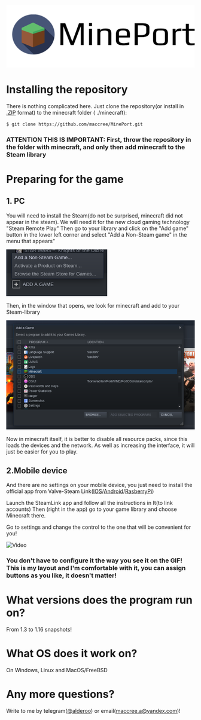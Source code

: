 ![Mineport Logo](imgs/logo.PNG)


# Installing the repository

There is nothing complicated here. Just clone the repository(or install in [.ZIP](https://github.com/maccree/MinePort/archive/v1.0.0beta.zip) format) to the minecraft folder ( ./minecraft):
```bash
$ git clone https://github.com/maccree/MinePort.git
```

### ATTENTION THIS IS IMPORTANT: First, throw the repository in the folder with minecraft, and only then add minecraft to the Steam library

# Preparing for the game
## 1. PC

You will need to install the Steam(do not be surprised, minecraft did not appear in the steam). We will need it for the new cloud gaming technology "Steam Remote Play"
Then go to your library and click on the "Add game" button in the lower left corner and select "Add a Non-Steam game" in the menu that appears"


![Scrennshot-1](imgs/screenshot1.png)

Then, in the window that opens, we look for minecraft and add to your Steam-library

![Screenshot-2](imgs/screenshot2.png)


Now in minecraft itself, it is better to disable all resource packs, since this loads the devices and the network. As well as increasing the interface, it will just be easier for you to play.

## 2.Mobile device

And there are no settings on your mobile device, you just need to install the official app from Valve-Steam Link([IOS](https://apps.apple.com/us/app/steam-link/id1246969117)/[Android](https://play.google.com/store/apps/details?id=com.valvesoftware.steamlink)/[RasberryPi](https://steamcommunity.com/app/353380/discussions/6/2806204039992195182/))

Launch the SteamLink app and follow all the instructions in It(to link accounts) Then (right in the app) go to your game library and choose Minecraft there.

Go to settings and change the control to the one that will be convenient for you!


![Video](imgs/video.gif)


### You don't have to configure it the way you see it on the GIF! This is my layout and I'm comfortable with it, you can assign buttons as you like, it doesn't matter!

# What versions does the program run on?

From 1.3 to 1.16 snapshots!

# What OS does it work on?

On Windows, Linux and MacOS/FreeBSD

# Any more questions?

Write to me by telegram([@alderoo](http://t.me/alderoo)) or email(maccree.a@yandex.com)!
